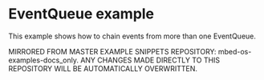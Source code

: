 # EventQueue example

This example shows how to chain events from more than one EventQueue.


MIRRORED FROM MASTER EXAMPLE SNIPPETS REPOSITORY: mbed-os-examples-docs_only.
ANY CHANGES MADE DIRECTLY TO THIS REPOSITORY WILL BE AUTOMATICALLY OVERWRITTEN.
